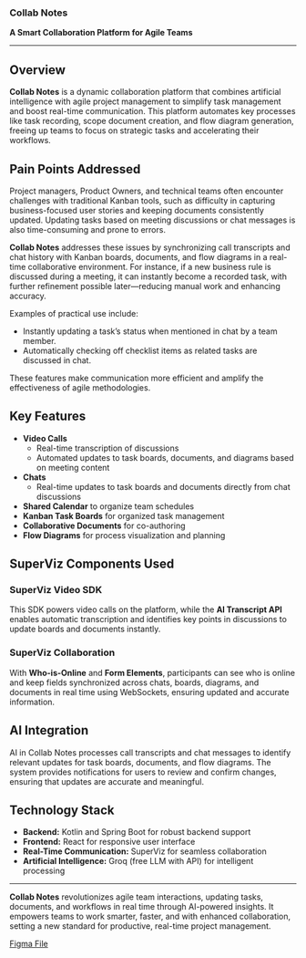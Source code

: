 ### Collab Notes

**A Smart Collaboration Platform for Agile Teams**

---

## Overview

**Collab Notes** is a dynamic collaboration platform that combines artificial intelligence with agile project management to simplify task management and boost real-time communication. This platform automates key processes like task recording, scope document creation, and flow diagram generation, freeing up teams to focus on strategic tasks and accelerating their workflows.

## Pain Points Addressed

Project managers, Product Owners, and technical teams often encounter challenges with traditional Kanban tools, such as difficulty in capturing business-focused user stories and keeping documents consistently updated. Updating tasks based on meeting discussions or chat messages is also time-consuming and prone to errors.

**Collab Notes** addresses these issues by synchronizing call transcripts and chat history with Kanban boards, documents, and flow diagrams in a real-time collaborative environment. For instance, if a new business rule is discussed during a meeting, it can instantly become a recorded task, with further refinement possible later—reducing manual work and enhancing accuracy.

Examples of practical use include:
- Instantly updating a task’s status when mentioned in chat by a team member.
- Automatically checking off checklist items as related tasks are discussed in chat.

These features make communication more efficient and amplify the effectiveness of agile methodologies.

## Key Features

- **Video Calls**
  - Real-time transcription of discussions
  - Automated updates to task boards, documents, and diagrams based on meeting content
- **Chats**
  - Real-time updates to task boards and documents directly from chat discussions
- **Shared Calendar** to organize team schedules
- **Kanban Task Boards** for organized task management
- **Collaborative Documents** for co-authoring
- **Flow Diagrams** for process visualization and planning

## SuperViz Components Used

### SuperViz Video SDK
This SDK powers video calls on the platform, while the **AI Transcript API** enables automatic transcription and identifies key points in discussions to update boards and documents instantly.

### SuperViz Collaboration
With **Who-is-Online** and **Form Elements**, participants can see who is online and keep fields synchronized across chats, boards, diagrams, and documents in real time using WebSockets, ensuring updated and accurate information.

## AI Integration

AI in Collab Notes processes call transcripts and chat messages to identify relevant updates for task boards, documents, and flow diagrams. The system provides notifications for users to review and confirm changes, ensuring that updates are accurate and meaningful.

## Technology Stack

- **Backend:** Kotlin and Spring Boot for robust backend support
- **Frontend:** React for responsive user interface
- **Real-Time Communication:** SuperViz for seamless collaboration
- **Artificial Intelligence:** Groq (free LLM with API) for intelligent processing

---

**Collab Notes** revolutionizes agile team interactions, updating tasks, documents, and workflows in real time through AI-powered insights. It empowers teams to work smarter, faster, and with enhanced collaboration, setting a new standard for productive, real-time project management.

[Figma File](https://www.figma.com/design/GkXOedLfl2oHMJK32C6FbQ/Untitled?node-id=0-1&t=V0ILuM5VIygzFMoA-1)
